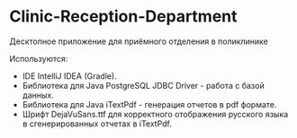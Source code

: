 # Clinic-Reception-Department
 Десктопное приложение для приёмного отделения в поликлинике
 
Используются:
- IDE IntelliJ IDEA (Gradle).
- Библиотека для Java PostgreSQL JDBC Driver - работа с базой данных.
- Библиотека для Java iTextPdf - генерация отчетов в pdf формате.
- Шрифт DejaVuSans.ttf для корректного отображения русского языка в сгенерированных отчетах в iTextPdf.

